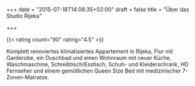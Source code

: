 +++
date = "2015-07-18T14:08:35+02:00"
draft = false
title = "Über das Studio Rijeka"

+++

{{< rating count="90" rating="4.5" >}}

Komplett renoviertes klimatisiertes Appartement in Rijeka, Flur mit Garderobe, ein Duschbad und einen Wohnraum mit neuer Küche, Waschmaschine, Schreibtisch/Esstisch, Schuh- und Kleiderschrank, HD Fernseher und einem gemütlichen Queen Size Bed mit medizinischer 7-Zonen-Matratze.
